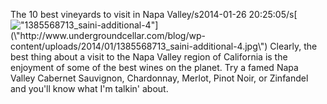 The 10 best vineyards to visit in Napa Valley/s2014-01-26 20:25:05/s[![\"1385568713_saini-additional-4\"](\"http://www.undergroundcellar.com/blog/wp-content/uploads/2014/01/1385568713_saini-additional-4.jpg\")](\"http://www.undergroundcellar.com/blog/wp-content/uploads/2014/01/1385568713_saini-additional-4.jpg\") Clearly, the best thing about a visit to the Napa Valley region of California is the enjoyment of some of the best wines on the planet. Try a famed Napa Valley Cabernet Sauvignon, Chardonnay, Merlot, Pinot Noir, or Zinfandel and you\'ll know what I\'m talkin\' about.